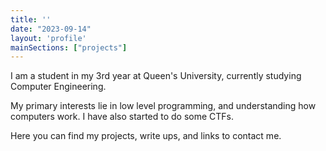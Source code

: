 ```yaml
--- 
title: ''
date: "2023-09-14"
layout: 'profile'
mainSections: ["projects"]
---
```


I am a student in my 3rd year at Queen's University, currently studying Computer Engineering. 

My primary interests lie in low level programming, and understanding how computers work. I have also started to do some CTFs.

Here you can find my projects, write ups, and links to contact me.

